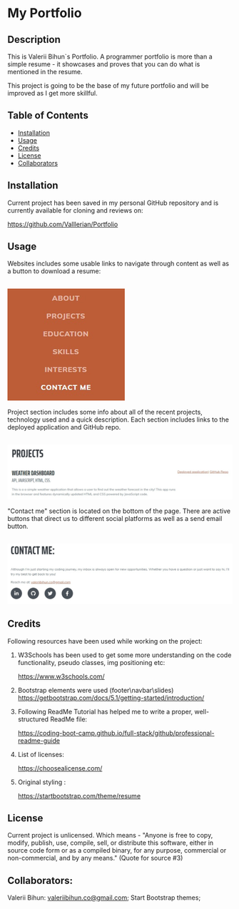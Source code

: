 # My Portfolio

## Description

This is Valerii Bihun`s Portfolio.
A programmer portfolio is more than a simple resume - it showcases and proves that you can do what is mentioned in the resume.

This project is going to be the base of my future portfolio and will be improved as I get more skillful.


## Table of Contents
- [Installation](#installation)
- [Usage](#usage)
- [Credits](#credits)
- [License](#license)
- [Collaborators](#Collaborators)


## Installation
Current project has been saved in my personal GitHub repository and is currently available for cloning and reviews on:

https://github.com/Valllerian/Portfolio

## Usage
Websites includes some usable links to navigate through content as well as a button to download a resume:

<br>
<img alt="Header of the website" src="./dist/assets/img/ReadMe01.jpg" />
<br>

Project section includes some info about all of the recent projects, technology used and a quick description.
Each section includes links to the deployed application and GitHub repo.

<br>
<img alt="Project screenshots" src="./dist/assets/img/ReadMe02.jpg" />
<br>

"Contact me" section is located on the bottom of the page. There are active buttons that direct us to different social platforms as well as a send email button.

<br>
<img alt="page footer with socials" src="./dist/assets/img/ReadMe03.jpg" />
<br>



## Credits
Following resources  have been used while working on the project:

1) W3Schools has been used to get some more understanding on the code functionality, pseudo classes, img positioning etc:

    https://www.w3schools.com/

2) Bootstrap elements were used (footer\navbar\slides)
    https://getbootstrap.com/docs/5.1/getting-started/introduction/


3) Following ReadMe Tutorial has helped me to write a proper, well-structured ReadMe file:

    https://coding-boot-camp.github.io/full-stack/github/professional-readme-guide

4) List of licenses:

    https://choosealicense.com/

4) Original styling :

   https://startbootstrap.com/theme/resume


## License
Current project is unlicensed. Which means - "Anyone is free to copy, modify, publish, use, compile, sell, or
distribute this software, either in source code form or as a compiled
binary, for any purpose, commercial or non-commercial, and by any
means." (Quote for source #3)

## Collaborators:

Valerii Bihun: valeriibihun.co@gmail.com;
Start Bootstrap themes;
